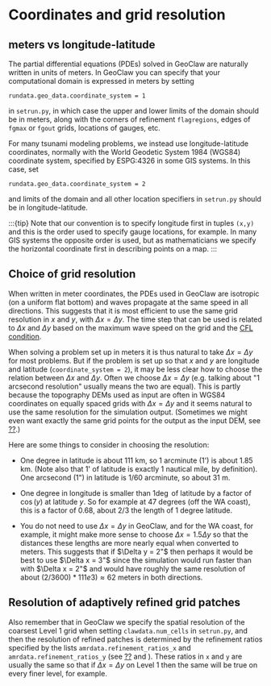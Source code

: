 # Coordinates and grid resolution

## meters vs longitude-latitude

The partial differential equations (PDEs) solved in GeoClaw are naturally written
in units of meters.  In GeoClaw you can specify that your computational domain is
expressed in meters by setting

    rundata.geo_data.coordinate_system = 1

in `setrun.py`, in which case the upper and lower limits of the domain should
be in meters, along with the corners of refinement `flagregions`, edges of
`fgmax` or `fgout` grids, locations of gauges, etc.

For many tsunami modeling problems, we instead use longitude-latitude
coordinates, normally with the World Geodetic System 1984 (WGS84) coordinate
system, specified by ESPG:4326 in some GIS systems.  In this case, set

    rundata.geo_data.coordinate_system = 2

and limits of the domain and all other location specifiers in `setrun.py`
should be in longitude-latitude.  

:::{tip}
Note that our convention is to specify
longitude first in tuples `(x,y)` and this is the order used to specify gauge
locations, for example.  In many GIS systems the opposite order is used, but
as mathematicians we specify the horizontal coordinate first in describing
points on a map.
:::

## Choice of grid resolution

When written in meter coordinates, the PDEs used in GeoClaw are isotropic (on a
uniform flat bottom) and waves propagate at the same speed in all directions.
This suggests that it is most efficient to use the same grid resolution in $x$
and $y$, with $\Delta x = \Delta y$. The time step that can be used is related
to $\Delta x$ and $\Delta y$ based on the maximum wave speed on the grid
and the [CFL condition](CFL).

When solving a problem set up in meters it is thus natural to take $\Delta x =
\Delta y$ for most problems.  But if the problem is set up so that $x$ and $y$
are longitude and latitude (`coordinate_system = 2`), it may be less clear
how to choose the relation between $\Delta x$ and $\Delta y$. Often we choose
$\Delta x = \Delta y$ (e.g. talking about "1 arcsecond resolution" usually
means the two are equal).  This is partly because the topography DEMs used as
input are often in WGS84 coordinates on equally spaced grids with
$\Delta x = \Delta y$ and it seems natural to use the same resolution for the
simulation output. (Sometimes we might even want exactly the same grid points
for the output as the input DEM, see [??](DEMresolution).)

Here are some things to consider in choosing the resolution:

- One degree in latitude is about 111 km, so 1 arcminute (1') is about
1.85 km.  (Note also that 1' of latitude is exactly 1 nautical mile,
by definition).  One arcsecond (1") in latitude
is 1/60 arcminute, so about 31 m.

- One degree in longitude is smaller than $1\deg$ of latitude
by a factor of $\cos(y)$ at latitude $y$.
So for example at 47 degrees (off the WA coast), this is a factor of 0.68,
about 2/3 the length of 1 degree latitude.

- You do not need to use $\Delta x = \Delta y$ in GeoClaw, and for the WA
coast, for example, it might make more sense to choose
$\Delta x = 1.5\Delta y$ so that the distances these lengths are more nearly
equal when converted to meters.  This suggests that if $\Delta y = 2"$
then perhaps it would be best to use $\Delta x = 3"$ since the simulation
would run faster than with $\Delta x = 2"$ and would have roughly the same
resolution of about $(2/3600)*111e3) \approx 62$ meters in both directions.

## Resolution of adaptively refined grid patches

Also remember that in GeoClaw we specify the spatial resolution of the coarsest
Level 1 grid when setting `clawdata.num_cells` in `setrun.py`, and then the
resolution of refined patches is determined by the refinement ratios specified
by the lists `amrdata.refinement_ratios_x` and
`amrdata.refinement_ratios_y` (see [??](AMR) and
[](GTT/CopalisBeach/example1/setrun_description)).  These ratios in `x` and `y`
are usually the same so that if $\Delta x = \Delta y$ on Level 1 then the
same will be true on every finer level, for example.
